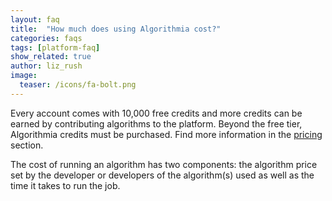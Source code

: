 ```yaml
---
layout: faq
title:  "How much does using Algorithmia cost?"
categories: faqs
tags: [platform-faq]
show_related: true
author: liz_rush
image:
  teaser: /icons/fa-bolt.png
---
```


Every account comes with 10,000 free credits and more credits can be earned by contributing algorithms to the platform. Beyond the free tier, Algorithmia credits must be purchased. Find more information in the [pricing](https://algorithmia.com/pricing) section.

The cost of running an algorithm has two components: the algorithm price set by the developer or developers of the algorithm(s) used as well as the time it takes to run the job.